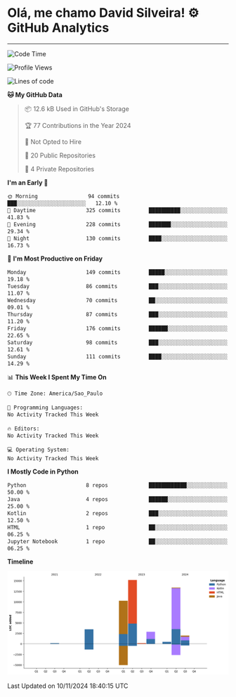 
# Olá, me chamo David Silveira! ⚙️ GitHub Analytics

---
<!--START_SECTION:waka-->
![Code Time](http://img.shields.io/badge/Code%20Time-209%20hrs%2017%20mins-blue)

![Profile Views](http://img.shields.io/badge/Profile%20Views-0-blue)

![Lines of code](https://img.shields.io/badge/From%20Hello%20World%20I%27ve%20Written-47.9%20thousand%20lines%20of%20code-blue)

**🐱 My GitHub Data** 

> 📦 12.6 kB Used in GitHub's Storage 
 > 
> 🏆 77 Contributions in the Year 2024
 > 
> 🚫 Not Opted to Hire
 > 
> 📜 20 Public Repositories 
 > 
> 🔑 4 Private Repositories 
 > 
**I'm an Early 🐤** 

```text
🌞 Morning                94 commits          ███░░░░░░░░░░░░░░░░░░░░░░   12.10 % 
🌆 Daytime                325 commits         ██████████░░░░░░░░░░░░░░░   41.83 % 
🌃 Evening                228 commits         ███████░░░░░░░░░░░░░░░░░░   29.34 % 
🌙 Night                  130 commits         ████░░░░░░░░░░░░░░░░░░░░░   16.73 % 
```
📅 **I'm Most Productive on Friday** 

```text
Monday                   149 commits         █████░░░░░░░░░░░░░░░░░░░░   19.18 % 
Tuesday                  86 commits          ███░░░░░░░░░░░░░░░░░░░░░░   11.07 % 
Wednesday                70 commits          ██░░░░░░░░░░░░░░░░░░░░░░░   09.01 % 
Thursday                 87 commits          ███░░░░░░░░░░░░░░░░░░░░░░   11.20 % 
Friday                   176 commits         ██████░░░░░░░░░░░░░░░░░░░   22.65 % 
Saturday                 98 commits          ███░░░░░░░░░░░░░░░░░░░░░░   12.61 % 
Sunday                   111 commits         ████░░░░░░░░░░░░░░░░░░░░░   14.29 % 
```


📊 **This Week I Spent My Time On** 

```text
🕑︎ Time Zone: America/Sao_Paulo

💬 Programming Languages: 
No Activity Tracked This Week

🔥 Editors: 
No Activity Tracked This Week

💻 Operating System: 
No Activity Tracked This Week
```

**I Mostly Code in Python** 

```text
Python                   8 repos             ████████████░░░░░░░░░░░░░   50.00 % 
Java                     4 repos             ██████░░░░░░░░░░░░░░░░░░░   25.00 % 
Kotlin                   2 repos             ███░░░░░░░░░░░░░░░░░░░░░░   12.50 % 
HTML                     1 repo              ██░░░░░░░░░░░░░░░░░░░░░░░   06.25 % 
Jupyter Notebook         1 repo              ██░░░░░░░░░░░░░░░░░░░░░░░   06.25 % 
```



**Timeline**

![Lines of Code chart](https://raw.githubusercontent.com/DavidSilveira80/DavidSilveira80/master/assets/bar_graph.png)


 Last Updated on 10/11/2024 18:40:15 UTC
<!--END_SECTION:waka-->


